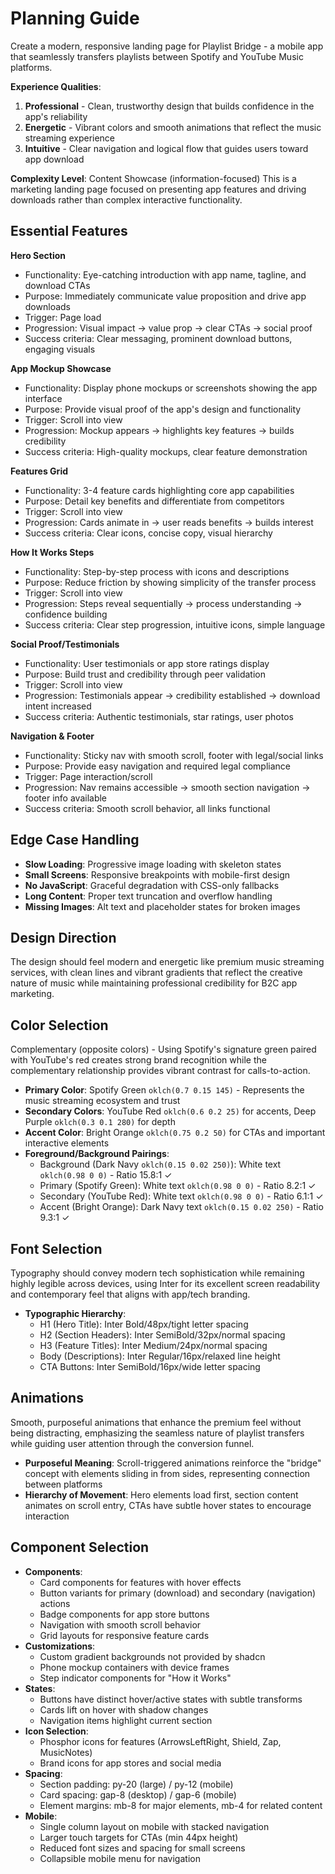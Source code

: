 # Planning Guide

Create a modern, responsive landing page for Playlist Bridge - a mobile app that seamlessly transfers playlists between Spotify and YouTube Music platforms.

**Experience Qualities**: 
1. **Professional** - Clean, trustworthy design that builds confidence in the app's reliability
2. **Energetic** - Vibrant colors and smooth animations that reflect the music streaming experience
3. **Intuitive** - Clear navigation and logical flow that guides users toward app download

**Complexity Level**: Content Showcase (information-focused)
This is a marketing landing page focused on presenting app features and driving downloads rather than complex interactive functionality.

## Essential Features

**Hero Section**
- Functionality: Eye-catching introduction with app name, tagline, and download CTAs
- Purpose: Immediately communicate value proposition and drive app downloads
- Trigger: Page load
- Progression: Visual impact → value prop → clear CTAs → social proof
- Success criteria: Clear messaging, prominent download buttons, engaging visuals

**App Mockup Showcase**
- Functionality: Display phone mockups or screenshots showing the app interface
- Purpose: Provide visual proof of the app's design and functionality
- Trigger: Scroll into view
- Progression: Mockup appears → highlights key features → builds credibility
- Success criteria: High-quality mockups, clear feature demonstration

**Features Grid**
- Functionality: 3-4 feature cards highlighting core app capabilities
- Purpose: Detail key benefits and differentiate from competitors
- Trigger: Scroll into view
- Progression: Cards animate in → user reads benefits → builds interest
- Success criteria: Clear icons, concise copy, visual hierarchy

**How It Works Steps**
- Functionality: Step-by-step process with icons and descriptions
- Purpose: Reduce friction by showing simplicity of the transfer process
- Trigger: Scroll into view
- Progression: Steps reveal sequentially → process understanding → confidence building
- Success criteria: Clear step progression, intuitive icons, simple language

**Social Proof/Testimonials**
- Functionality: User testimonials or app store ratings display
- Purpose: Build trust and credibility through peer validation
- Trigger: Scroll into view
- Progression: Testimonials appear → credibility established → download intent increased
- Success criteria: Authentic testimonials, star ratings, user photos

**Navigation & Footer**
- Functionality: Sticky nav with smooth scroll, footer with legal/social links
- Purpose: Provide easy navigation and required legal compliance
- Trigger: Page interaction/scroll
- Progression: Nav remains accessible → smooth section navigation → footer info available
- Success criteria: Smooth scroll behavior, all links functional

## Edge Case Handling

- **Slow Loading**: Progressive image loading with skeleton states
- **Small Screens**: Responsive breakpoints with mobile-first design
- **No JavaScript**: Graceful degradation with CSS-only fallbacks
- **Long Content**: Proper text truncation and overflow handling
- **Missing Images**: Alt text and placeholder states for broken images

## Design Direction

The design should feel modern and energetic like premium music streaming services, with clean lines and vibrant gradients that reflect the creative nature of music while maintaining professional credibility for B2C app marketing.

## Color Selection

Complementary (opposite colors) - Using Spotify's signature green paired with YouTube's red creates strong brand recognition while the complementary relationship provides vibrant contrast for calls-to-action.

- **Primary Color**: Spotify Green `oklch(0.7 0.15 145)` - Represents the music streaming ecosystem and trust
- **Secondary Colors**: YouTube Red `oklch(0.6 0.2 25)` for accents, Deep Purple `oklch(0.3 0.1 280)` for depth
- **Accent Color**: Bright Orange `oklch(0.75 0.2 50)` for CTAs and important interactive elements
- **Foreground/Background Pairings**: 
  - Background (Dark Navy `oklch(0.15 0.02 250)`): White text `oklch(0.98 0 0)` - Ratio 15.8:1 ✓
  - Primary (Spotify Green): White text `oklch(0.98 0 0)` - Ratio 8.2:1 ✓
  - Secondary (YouTube Red): White text `oklch(0.98 0 0)` - Ratio 6.1:1 ✓
  - Accent (Bright Orange): Dark Navy text `oklch(0.15 0.02 250)` - Ratio 9.3:1 ✓

## Font Selection

Typography should convey modern tech sophistication while remaining highly legible across devices, using Inter for its excellent screen readability and contemporary feel that aligns with app/tech branding.

- **Typographic Hierarchy**: 
  - H1 (Hero Title): Inter Bold/48px/tight letter spacing
  - H2 (Section Headers): Inter SemiBold/32px/normal spacing  
  - H3 (Feature Titles): Inter Medium/24px/normal spacing
  - Body (Descriptions): Inter Regular/16px/relaxed line height
  - CTA Buttons: Inter SemiBold/16px/wide letter spacing

## Animations

Smooth, purposeful animations that enhance the premium feel without being distracting, emphasizing the seamless nature of playlist transfers while guiding user attention through the conversion funnel.

- **Purposeful Meaning**: Scroll-triggered animations reinforce the "bridge" concept with elements sliding in from sides, representing connection between platforms
- **Hierarchy of Movement**: Hero elements load first, section content animates on scroll entry, CTAs have subtle hover states to encourage interaction

## Component Selection

- **Components**: 
  - Card components for features with hover effects
  - Button variants for primary (download) and secondary (navigation) actions
  - Badge components for app store buttons
  - Navigation with smooth scroll behavior
  - Grid layouts for responsive feature cards
- **Customizations**: 
  - Custom gradient backgrounds not provided by shadcn
  - Phone mockup containers with device frames
  - Step indicator components for "How it Works"
- **States**: 
  - Buttons have distinct hover/active states with subtle transforms
  - Cards lift on hover with shadow changes
  - Navigation items highlight current section
- **Icon Selection**: 
  - Phosphor icons for features (ArrowsLeftRight, Shield, Zap, MusicNotes)
  - Brand icons for app stores and social media
- **Spacing**: 
  - Section padding: py-20 (large) / py-12 (mobile)
  - Card spacing: gap-8 (desktop) / gap-6 (mobile)
  - Element margins: mb-8 for major elements, mb-4 for related content
- **Mobile**: 
  - Single column layout on mobile with stacked navigation
  - Larger touch targets for CTAs (min 44px height)
  - Reduced font sizes and spacing for small screens
  - Collapsible mobile menu for navigation
